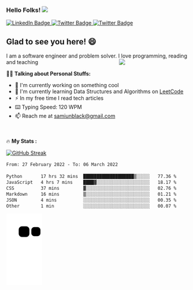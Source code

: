### Hello Folks! <img src="https://raw.githubusercontent.com/MartinHeinz/MartinHeinz/master/wave.gif" width="30px">
<div id="badges">
    <a href="#">
        <img src="https://img.shields.io/badge/LinkedIn-blue?style=for-the-badge&logo=linkedin&logoColor=white" alt="LinkedIn Badge"/>
    </a>
    <a href="#">
        <img src="https://img.shields.io/badge/Twitter-9cf?style=for-the-badge&logo=twitter" alt="Twitter Badge"/>
    </a>
    <a href="#">
        <img src="https://img.shields.io/badge/Facebook-informational?style=for-the-badge&logo=facebook&logoColor=white" alt="Twitter Badge"/>
    </a>
</div>


## Glad to see you here! 😄

I am a software engineer and problem solver. I love programming, reading and teaching
<img src="https://media.giphy.com/media/M9gbBd9nbDrOTu1Mqx/giphy.gif" width="200" align="right"/>

👨‍💻 **Talking about Personal Stuffs:**
- 🔭 I'm currently working on something cool
- 🚀 I'm currently learning Data Structures and Algorithms on [LeetCode](https://leetcode.com/samiunblack/)
- ⚡ In my free time I read tech articles
- ⌨️ Typing Speed: 120 WPM
- 📫 Reach me at samiunblack@gmail.com

<br>



🔥 **My Stats :**

[![GitHub Streak](http://github-readme-streak-stats.herokuapp.com?user=samiunblack&theme=github-dark)](https://git.io/streak-stats) 
<!-- [![Top Langs](https://github-readme-stats.vercel.app/api/top-langs/?username=samiunblack&theme=gotham)](https://github.com/anuraghazra/github-readme-stats)
 -->
 
<!--START_SECTION:waka-->

```text
From: 27 February 2022 - To: 06 March 2022

Python       17 hrs 32 mins  ███████████████████▒░░░░░   77.36 %
JavaScript   4 hrs 7 mins    ████▓░░░░░░░░░░░░░░░░░░░░   18.17 %
CSS          37 mins         ▓░░░░░░░░░░░░░░░░░░░░░░░░   02.76 %
Markdown     16 mins         ▒░░░░░░░░░░░░░░░░░░░░░░░░   01.21 %
JSON         4 mins          ░░░░░░░░░░░░░░░░░░░░░░░░░   00.35 %
Other        1 min           ░░░░░░░░░░░░░░░░░░░░░░░░░   00.07 %
```

<!--END_SECTION:waka-->


![Snake animation](https://github.com/rafaballerini/rafaballerini/blob/output/github-contribution-grid-snake.svg)
